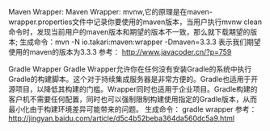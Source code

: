 Maven Wrapper:
Maven Wrapper: mvnw,它的原理是在maven-wrapper.properties文件中记录你要使用的maven版本，当用户执行mvnw clean 命令时，发现当前用户的maven版本和期望的版本不一致，那么就下载期望的版本;
生成命令：mvn -N io.takari:maven:wrapper -Dmaven=3.3.3 表示我们期望使用的maven的版本为3.3.3
参考： http://www.javacoder.cn/?p=759

Gradle Wrapper
Gradle Wrapper允许你在任何没有安装Gradle的系统中执行Gradle的构建脚本。这个对于持续集成服务器是非常方便的。Gradle也适用于开源项目，以降低其构建的门槛。Wrapper同时也适用于企业项目。Gradle构建的客户机不需要任何配置，同时也可以强制限制构建使用指定的Gradle版本，从而最小化由于构建环境差异可能带来的问题。
生成命令： gradle wrapper
参考： http://jingyan.baidu.com/article/d5c4b52beba364da560dc5a9.html